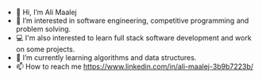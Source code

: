 - 👋 Hi, I’m Ali Maalej
- 👀 I’m interested in software engineering, competitive programming and problem solving.
- 💻 I'm also interested to learn full stack software development and work on some projects.
- 🌱 I’m currently learning algorithms and data structures.
- 📫 How to reach me https://www.linkedin.com/in/ali-maalej-3b9b7223b/

<!---
GnaR26/GnaR26 is a ✨ special ✨ repository because its `README.md` (this file) appears on your GitHub profile.
You can click the Preview link to take a look at your changes.
--->
